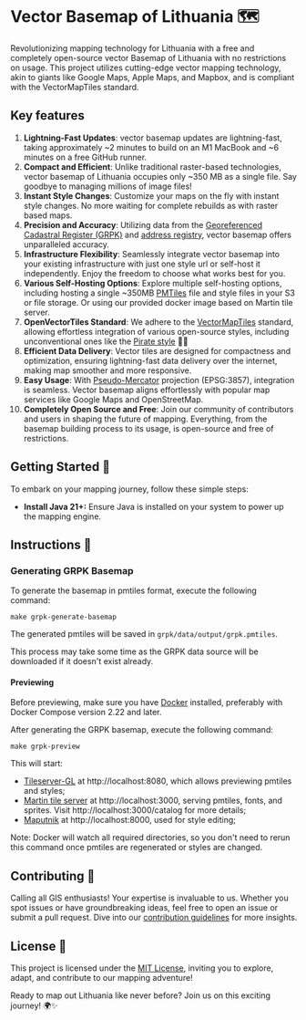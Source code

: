 # Vector Basemap of Lithuania 🗺️

Revolutionizing mapping technology for Lithuania with a free and completely open-source vector Basemap of Lithuania with no
restrictions on usage. This project utilizes cutting-edge vector mapping technology, akin to giants like Google Maps,
Apple Maps, and Mapbox, and is compliant with the VectorMapTiles standard.

## Key features

1. **Lightning-Fast Updates**: vector basemap updates are lightning-fast, taking approximately ~2 minutes to build on an
   M1 MacBook and ~6 minutes on a free GitHub runner.
2. **Compact and Efficient**: Unlike traditional raster-based technologies, vector basemap of Lithuania occupies only
   ~350 MB as a single file. Say goodbye to managing millions of image files!
3. **Instant Style Changes**: Customize your maps on the fly with instant style changes. No more waiting for complete
   rebuilds as with raster based maps.
4. **Precision and Accuracy**: Utilizing data from
   the [Georeferenced Cadastral Register (GRPK)]((https://www.geoportal.lt/geoportal/web/georeferencinio-pagrindo-kadastras-grpk))
   and [address registry](https://www.registrucentras.lt/p/1187), vector basemap offers unparalleled accuracy.
5. **Infrastructure Flexibility**: Seamlessly integrate vector basemap into your existing infrastructure with just one
   style url or self-host it independently. Enjoy the freedom to choose what works best for you.
6. **Various Self-Hosting Options**: Explore multiple self-hosting options, including hosting a single
   ~350MB [PMTiles](https://docs.protomaps.com/pmtiles/) file and style files in your S3
   or file storage. Or using our provided docker image based on Martin tile server.
7. **OpenVectorTiles Standard**: We adhere to the [VectorMapTiles](https://openmaptiles.org/about/) standard, allowing
   effortless integration of various
   open-source styles, including unconventional ones like the [Pirate style](https://openmaptiles.org/styles/) 🏴‍☠️
8. **Efficient Data Delivery**: Vector tiles are designed for compactness and optimization, ensuring lightning-fast data
   delivery over the internet, making map smoother and more responsive.
9. **Easy Usage**: With [Pseudo-Mercator](https://en.wikipedia.org/wiki/Web_Mercator_projection) projection (EPSG:3857),
   integration is seamless. Vector basemap aligns effortlessly with popular map services like Google Maps and
   OpenStreetMap.
10. **Completely Open Source and Free**: Join our community of contributors and users in shaping the future of mapping.
    Everything, from the basemap building process to its usage, is open-source and free of restrictions.

## Getting Started 🚀

To embark on your mapping journey, follow these simple steps:

- **Install Java 21+:** Ensure Java is installed on your system to power up the mapping engine.

## Instructions 📝

### Generating GRPK Basemap

To generate the basemap in pmtiles format, execute the following command:

```shell
make grpk-generate-basemap
```

The generated pmtiles will be saved in `grpk/data/output/grpk.pmtiles`.

This process may take some time as the GRPK data source will be downloaded if it doesn't exist already.

#### Previewing

Before previewing, make sure you have [Docker](https://www.docker.com/get-started/) installed, preferably with Docker
Compose version 2.22 and later.

After generating the GRPK basemap, execute the following command:

```shell
make grpk-preview
```

This will start:

- [Tileserver-GL](https://github.com/maptiler/tileserver-gl) at http://localhost:8080, which allows previewing pmtiles
  and styles;
- [Martin tile server](https://martin.maplibre.org/) at http://localhost:3000, serving pmtiles, fonts, and sprites.
  Visit http://localhost:3000/catalog for more details;
- [Maputnik](https://maplibre.org/maputnik/) at http://localhost:8000, used for style editing;

Note: Docker will watch all required directories, so you don't need to rerun this command once pmtiles are regenerated
or styles are changed.

## Contributing 🤝

Calling all GIS enthusiasts! Your expertise is invaluable to us. Whether you spot issues or have groundbreaking ideas,
feel free to open an issue or submit a pull request. Dive into
our [contribution guidelines](https://github.com/AplinkosMinisterija/.github/blob/main/CONTRIBUTING.md) for more
insights.

## License 📄

This project is licensed under the [MIT License](./LICENSE), inviting you to explore, adapt, and contribute to our
mapping adventure!

Ready to map out Lithuania like never before? Join us on this exciting journey! 🌍✨